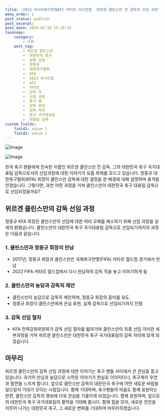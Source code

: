 ```yaml
---
title: '2023 아시아축구연맹AFC 카타르 아시안컵  위르겐 클린스만 전 감독의 선임 과정'
menu_order: 1
post_status: publish
post_excerpt: 
post_date: 2024-02-19 15:35:23
taxonomy:
    category:
        - 사회
    post_tag:
        - 위르겐 클린스만
        -  대한민국 축구
        -  감독 선임
        -  정몽규
        -  대한축구협회
        -  KFA
        -  2023 아시안컵
        -  AFC
        -  카타르
        -  감독 직
        -  선임 과정
        -  축구 팬
        -  감독 후보
        -  감독 자리
        -  축구 국가대표팀
        -  대표팀 감독
custom_fields:
    field1: value 1
    field2: value 2
---
```


![Image](https://imgnews.pstatic.net/image/008/2024/02/19/0005000334_001_20240219103401008.jpg?type=w647)

![Image](https://imgnews.pstatic.net/image/008/2024/02/19/0005000334_002_20240219103401093.jpg?type=w647)

한국 축구 팬들에게 친숙한 이름인 위르겐 클린스만 전 감독. 그의 대한민국 축구 국가대표팀 감독으로서의 선임과정에 대한 이야기가 요즘 화제를 모으고 있습니다. 정몽규 대한축구협회(KFA) 회장이 클린스만 감독에 대한 결정을 한 배경에 대해 설명하며 충격을 안겼습니다. 그렇다면, 과연 어떤 과정을 거쳐 클린스만이 대한민국 축구 대표팀 감독으로 선임되었을까요?
## 위르겐 클린스만의 감독 선임 과정
정몽규 KFA 회장은 클린스만의 선임에 대한 여러 오해를 해소하기 위해 선임 과정을 상세히 밝혔습니다. 클린스만이 대한민국 축구 국가대표팀 감독으로 선임되기까지의 과정은 다음과 같습니다.
### 1. 클린스만과 정몽규 회장의 만남
- 2017년, 정몽규 회장과 클린스만은 국제축구연맹(FIFA) 카타르 월드컵 경기에서 만남
- 2022 FIFA 카타르 월드컵에서 다시 만남하여 감독 직을 놓고 이야기하게 됨
### 2. 클린스만의 농담과 감독직 제안
- 클린스만이 농담으로 감독직 제안하며, 정몽규 회장의 흥미를 유도
- 정몽규 회장이 클린스만에게 관심 표현, 실제 감독으로 선임되기까지 진행
### 3. 감독 선임 절차
- KFA 전력강화위원회가 감독 선임 절차를 밟아가며 클린스만이 최종 선임
이러한 세부과정을 거쳐 위르겐 클린스만은 대한민국 축구 국가대표팀의 감독 자리에 앉게 되었습니다.
## 마무리
위르겐 클린스만의 감독 선임 과정에 대한 이야기는 축구 팬들 사이에서 큰 관심을 끌고 있습니다. 과거의 만남과 농담으로 시작된 이야기가 현실로 이어지다니, 축구계의 우연과 필연을 느끼게 합니다. 앞으로 클린스만 감독이 대한민국 축구에 어떤 새로운 바람을 일으킬지 기대가 모이는 시점입니다. 함께 기대하며, 축구팬들의 마음도 함께 응원하는 한편, 클린스만 감독의 행보에 더욱 관심을 기울이게 되었습니다. 함께 응원하며, 앞으로의 대한민국 축구 국가대표팀의 활약을 기대해 봅시다. 함께 힘을 모아, 새로운 전진을 이루어 나가는 대한민국 축구, 그 새로운 변화를 기대하며 마무리하겠습니다.
